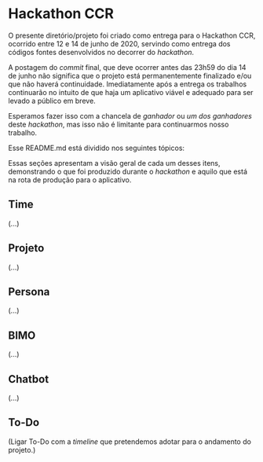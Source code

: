 # Hackathon CCR

O presente diretório/projeto foi criado como entrega para o Hackathon CCR, ocorrido entre 12 e 14 de junho de 2020, servindo como entrega dos códigos fontes desenvolvidos no decorrer do *hackathon*. 

A postagem do *commit* final, que deve ocorrer antes das 23h59 do dia 14 de junho não significa que o projeto está permanentemente finalizado e/ou que não haverá continuidade. Imediatamente após a entrega os trabalhos continuarão no intuito de que haja um aplicativo viável e adequado para ser levado a público em breve.

Esperamos fazer isso com a chancela de *ganhador* ou *um dos ganhadores* deste *hackathon*, mas isso não é limitante para continuarmos nosso trabalho. 

Esse README.md está dividido nos seguintes tópicos:

[Time]: #time	"Time"
[Projeto]: #projeto	"Projeto"
[Persona]: #persona	"Persona"
[BIMO]: #bimo	"BIMO"
[Chatbot]: #chatbot	"Chatbot"
[To-Do]: #to-do	"To-Do"



Essas seções apresentam a visão geral de cada um desses itens, demonstrando o que foi produzido durante o *hackathon* e aquilo que está na rota de produção para o aplicativo. 



## Time

(...)

## Projeto

(...)

## Persona

(...)

## BIMO

(...)

## Chatbot

(...)

## To-Do

(Ligar To-Do com a *timeline* que pretendemos adotar para o andamento do projeto.)
